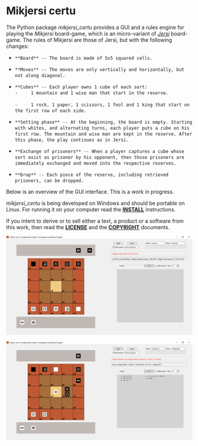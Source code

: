 # Mikjersi certu

The Python package *mikjersi_certu* provides a GUI and a rules engine for playing the *Mikjersi* board-game, which is an micro-variant of [*Jersi*](https://github.com/LucasBorboleta/jersi) board-game. The rules of Mikjersi are those of Jersi, but with the following changes:

-     **Board** -- The board is made of 5x5 squared cells.

-     **Moves** -- The moves are only vertically and horizontally, but not along diagonal.

-     **Cubes** -- Each player owns 1 cube of each sort:
      -     1 mountain and 1 wise man that start in the reserve.

      -     1 rock, 1 paper, 1 scissors, 1 fool and 1 king that start on the first row of each side.

-     **Setting phase** -- At the beginning, the board is empty. Starting with whites, and alternating turns, each player puts a cube on his first row. The mountain and wise man are kept in the reserve. After this phase, the play continues as in Jersi.

-     **Exchange of prisoners** -- When a player captures a cube whose sort exist as prisoner by his opponent, then those prisoners are immediately exchanged and moved into the respective reserves.

-     **Drop** -- Each piece of the reserve, including retrieved prisoners, can be dropped.

Below is an overview of the GUI interface. This is a work in progress.

*mikjersi_certu* is being developed on Windows and should be portable on Linux. For running it on your computer read the [**INSTALL**](./docs/INSTALL.md) instructions.

If you intent to derive or to sell either a text, a product or a software from this work, then read the [**LICENSE**](./docs/LICENSE.txt) and the  [**COPYRIGHT**](./docs/COPYRIGHT.md)  documents.

![](./docs/starting-positions.png)

![](./docs/random-positions.png)
